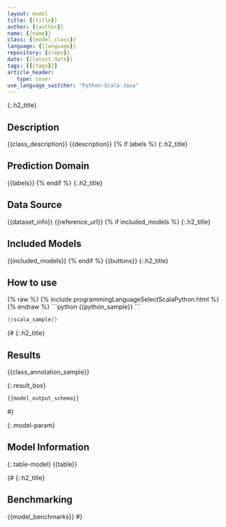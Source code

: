 ```yaml
---
layout: model
title: {{title}}
author: {{author}}
name: {{name}}
class: {{model_class}}
language: {{language}}
repository: {{repo}}
date: {{latest_date}}
tags: [{{tags}}]
article_header:
   type: cover
use_language_switcher: "Python-Scala-Java"
---
```


{:.h2_title}
## Description
{{class_description}}
{{description}}
{% if labels %}
{:.h2_title}
## Prediction Domain
{{labels}}
{% endif %}
{:.h2_title}
## Data Source
{{dataset_info}}
{{reference_url}}
{% if included_models %}
{:.h2_title}
## Included Models
{{included_models}}
{% endif %}
{{buttons}}
{:.h2_title}
## How to use 
<div class="tabs-box" markdown="1">
{% raw %}
{% include programmingLanguageSelectScalaPython.html %}
{% endraw %}
```python
{{python_sample}}
```

```scala
{{scala_sample}}
```
</div>

{#
{:.h2_title}
## Results
{{class_annotation_sample}}

{:.result_box}
```python
{{model_output_schema}}
```
#}

{:.model-param}
## Model Information

{:.table-model}
{{table}}

{#
{:.h2_title}
## Benchmarking 
{{model_benchmarks}}
#}
